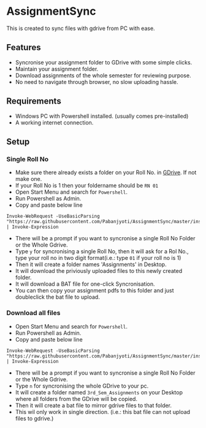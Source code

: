 # AssignmentSync

This is created to sync files with gdrive from PC with ease.

## Features

- Syncronise your assignment folder to GDrive with some simple clicks.
- Maintain your assignment folder.
- Download assignments of the whole semester for reviewing purpose.
- No need to navigate through browser, no slow uploading hassle.

## Requirements

- Windows PC with Powershell installed. (usually comes pre-installed)
- A working internet connection.

## Setup

### Single Roll No

- Make sure there already exists a folder on your Roll No. in [GDrive](https://drive.google.com/drive/folders/0AIkCYEURfAPlUk9PVA). If not make one.
- If your Roll No is 1 then your foldername should be `RN 01`
- Open Start Menu and search for `Powershell`.
- Run Powershell as Admin.
- Copy and paste below line 
```
Invoke-WebRequest -UseBasicParsing "https://raw.githubusercontent.com/Pabanjyoti/AssignmentSync/master/install_syncroniser.ps1" | Invoke-Expression
```
- There will be a prompt if you want to syncronise a single Roll No Folder or the Whole Gdrive.
- Type `y` for syncronising a single Roll No, then it will ask for a Rol No., type your roll no in two digit format(i.e.: type `01` if your roll no is 1)
- Then it will create a folder names 'Assignments' in Desktop.
- It will download the priviously uploaded files to this newly created folder.
- It will download a BAT file for one-click Syncronisation.
- You can then copy your assignment pdfs to this folder and just doubleclick the bat file to upload.

### Download all files

- Open Start Menu and search for `Powershell`.
- Run Powershell as Admin.
- Copy and paste below line 
```
Invoke-WebRequest -UseBasicParsing "https://raw.githubusercontent.com/Pabanjyoti/AssignmentSync/master/install_syncroniser.ps1" | Invoke-Expression
```
- There will be a prompt if you want to syncronise a single Roll No Folder or the Whole Gdrive.
- Type `n` for syncronising the whole GDrive to your pc.
- It will create a folder named `3rd_Sem_Assignments` on your Desktop where all folders from the GDrive will be copied.
- Then it will create a bat file to mirror gdrive files to that folder.
- This wil only work in single direction. (i.e.: this bat file can not upload files to gdrive.)
